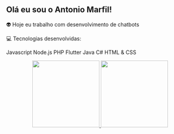 ## Olá eu sou o Antonio Marfil!

👽 Hoje eu trabalho com desenvolvimento de chatbots

💻 Tecnologias desenvolvidas:

Javascript
Node.js
PHP
Flutter
Java
C#
HTML & CSS

<div align="center">
  <a href="https://github.com/antoniomarfil">
  <img height="180em" src="https://github-readme-stats.vercel.app/api?username=antoniomarfil&show_icons=true&theme=dracula&include_all_commits=true&count_private=true"/>
  <img height="180em" src="https://github-readme-stats.vercel.app/api/top-langs/?username=antoniomarfil&layout=compact&langs_count=7&theme=dracula"/>
</div>
